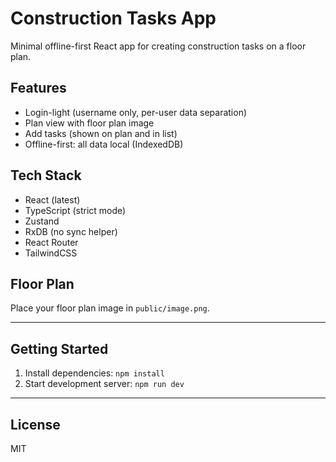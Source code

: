 # Construction Tasks App

Minimal offline-first React app for creating construction tasks on a floor plan.

## Features

- Login-light (username only, per-user data separation)
- Plan view with floor plan image
- Add tasks (shown on plan and in list)
- Offline-first: all data local (IndexedDB)

## Tech Stack

- React (latest)
- TypeScript (strict mode)
- Zustand
- RxDB (no sync helper)
- React Router
- TailwindCSS

## Floor Plan

Place your floor plan image in `public/image.png`.

---

## Getting Started

1. Install dependencies: `npm install`
2. Start development server: `npm run dev`

---

## License

MIT
